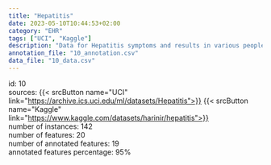 ```yaml
---
title: "Hepatitis"
date: 2023-05-10T10:44:53+02:00
category: "EHR"
tags: ["UCI", "Kaggle"]
description: "Data for Hepatitis symptoms and results in various people of both the genders of various age groups. Hepatitis symptoms include fatigue, anorexia, big liver, etc."
annotation_file: "10_annotation.csv"
data_file: "10_data.csv"
---
```

id: 10 \
sources: {{< srcButton name="UCI" link="https://archive.ics.uci.edu/ml/datasets/Hepatitis">}} {{< srcButton name="Kaggle" link="https://www.kaggle.com/datasets/harinir/hepatitis">}}  \
number of instances: 142 \
number of features: 20 \
number of annotated features: 19 \
annotated features percentage: 95% 
